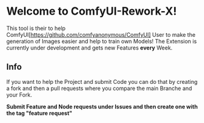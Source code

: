 # Welcome to ComfyUI-Rework-X!
This tool is their to help ComfyUI[https://github.com/comfyanonymous/ComfyUI] User to make the generation of Images easier and help to train own Models! The Extension is currently under development and gets new Features **every** Week.

## Info
If you want to help the Project and submit Code you can do that by creating a fork and then a pull requests where you compare the main Branche and your Fork.

**Submit Feature and Node requests under Issues and then create one with the tag "feature request"**